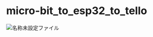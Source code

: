# micro-bit_to_esp32_to_tello
![名称未設定ファイル](https://github.com/user-attachments/assets/36009ace-7375-4943-a388-04195d2a0077)
